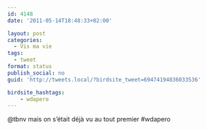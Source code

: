 ```yaml
---
id: 4148
date: '2011-05-14T18:48:33+02:00'

layout: post
categories:
  - Vis ma vie
tags:
  - tweet
format: status
publish_social: no
guid: 'http://tweets.local/?birdsite_tweet=69474194836033536'

birdsite_hashtags:
    - wdapero
---
```


@tbnv mais on s’était déjà vu au tout premier #wdapero